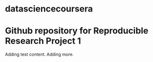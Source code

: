 # datasciencecoursera
# Github repository for Reproducible Research Project 1

Adding test content.
Adding more.